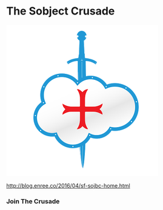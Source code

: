 # The Sobject Crusade

![The Sobject Crusade](/general/sobject-crusade.png)

http://blog.enree.co/2016/04/sf-sojbc-home.html

### Join The Crusade
